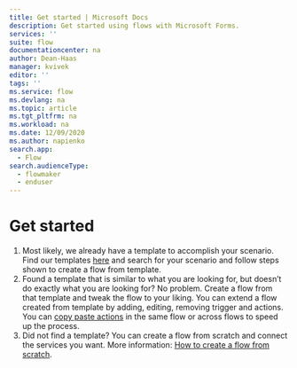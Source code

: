 ```yaml
---
title: Get started | Microsoft Docs
description: Get started using flows with Microsoft Forms. 
services: ''
suite: flow
documentationcenter: na
author: Dean-Haas
manager: kvivek
editor: ''
tags: ''
ms.service: flow
ms.devlang: na
ms.topic: article
ms.tgt_pltfrm: na
ms.workload: na
ms.date: 12/09/2020
ms.author: napienko
search.app: 
  - Flow
search.audienceType: 
  - flowmaker
  - enduser
---
```


# Get started

1. Most likely, we already have a template to accomplish your scenario. Find our templates [here](https://preview.flow.microsoft.com/templates/) and search for your scenario and follow steps shown to create a flow from template.
1. Found a template that is similar to what you are looking for, but doesn’t do exactly what you are looking for? No problem. Create a flow from that template and tweak the flow to your liking. You can extend a flow created from template by adding, editing, removing trigger and actions. You can [copy paste actions](https://flow.microsoft.com/blog/introducing-clipboard-in-flow-designer-and-three-new-user-experience-updates/) in the same flow or across flows to speed up the process.
1. Did not find a template? You can create a flow from scratch and connect the services you want. More information: [How to create a flow from scratch](/get-started-logic-flow.md).  
